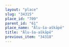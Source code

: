 ```yaml
---
layout: "place"
slug: "34315"
place_id: "709"
parent_id: "61"
place_name: "Ālu-ša-aškāpē"
title: "Ālu-ša-aškāpē"
previous_item: "34318"
---
```

